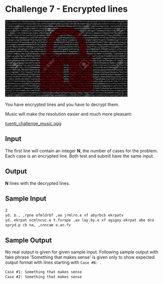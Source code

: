 # Challenge 7 - Encrypted lines

![encrypted-lines.png](../assets/challenge-7/encrypted-lines.png)

You have encrypted lines and you have to decrypt them.

Music will make the resolution easier and much more pleasant:

[tuenti_challenge_music.ogg](../assets/challenge-7/tuenti_challenge_music.ogg)

## Input

The first line will contain an integer **N**, the number of cases for the problem. Each case is an encrypted line. Both test and submit have the same input.

## Output

**N** lines with the decrypted lines.

## Sample Input

```
2
yd. b., ,rpne ofmldrbf ,ao jrmlro.e xf abyrbcb ekrpatv
yd. ekrpat ocmlncuc.e t.fxrape ,ao lay.by.e xf agigoy ekrpat abe dco xpryd.p cb na, ,cnncam e.an.fv
```

## Sample Output

No real output is given for given sample input. Following sample output with fake phrase 'Something that makes sense' is given only to show expected output format with lines starting with `Case #N: `.

```
Case #1: Something that makes sense
Case #2: Something that makes sense
```